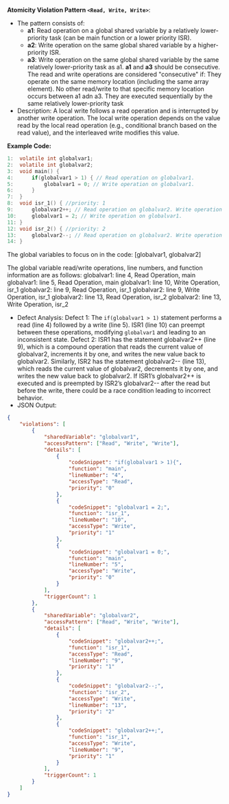 **Atomicity Violation Pattern `<Read, Write, Write>`**:
- The pattern consists of:
    - **a1**: Read operation on a global shared variable by a relatively lower-priority task (can be main function or a lower priority ISR).
    - **a2**: Write operation on the same global shared variable by a higher-priority ISR.
    - **a3**: Write operation on the same global shared variable by the same relatively lower-priority task as a1.
    **a1** and **a3** should be consecutive. The read and write operations are considered "consecutive" if:
    They operate on the same memory location (including the same array element).
    No other read/write to that specific memory location occurs between a1 adn a3.
    They are executed sequentially by the same relatively lower-priority task
- Description: A local write follows a read operation and is interrupted by another write operation. The local write operation depends on the value read by the local read operation (e.g., conditional branch based on the read value), and the interleaved write modifies this value.

**Example Code:**

```c
1:  volatile int globalvar1;
2:  volatile int globalvar2;
3:  void main() {
4:      if(globalvar1 > 1) { // Read operation on globalvar1.
5:          globalvar1 = 0; // Write operation on globalvar1.
6:      }
7:  }
8:  void isr_1() { //priority: 1
9:      globalvar2++; // Read operation on globalvar2. Write operation on globalvar2.
10:     globalvar1 = 2; // Write operation on globalvar1.
11: }
12: void isr_2() { //priority: 2
13:     globalvar2--; // Read operation on globalvar2. Write operation on globalvar2.
14: }
```

The global variables to focus on in the code:
[globalvar1, globalvar2]

The global variable read/write operations, line numbers, and function information are as follows:
globalvar1: line 4, Read Operation, main
globalvar1: line 5, Read Operation, main
globalvar1: line 10, Write Operation, isr_1
globalvar2: line 9, Read Operation, isr_1
globalvar2: line 9, Write Operation, isr_1
globalvar2: line 13, Read Operation, isr_2
globalvar2: line 13, Write Operation, isr_2

- Defect Analysis: 
Defect 1: The `if(globalvar1 > 1)` statement performs a read (line 4) followed by a write (line 5). ISR1 (line 10) can preempt between these operations, modifying `globalvar1` and leading to an inconsistent state.
Defect 2: ISR1 has the statement globalvar2++ (line 9), which is a compound operation that reads the current value of globalvar2, increments it by one, and writes the new value back to globalvar2. Similarly, ISR2 has the statement globalvar2-- (line 13), which reads the current value of globalvar2, decrements it by one, and writes the new value back to globalvar2. If ISR1’s globalvar2++ is executed and is preempted by ISR2’s globalvar2-- after the read but before the write, there could be a race condition leading to incorrect behavior. 
- JSON Output:

```json
{
    "violations": [
        {
            "sharedVariable": "globalvar1",
            "accessPattern": ["Read", "Write", "Write"],
            "details": [
                {
                    "codeSnippet": "if(globalvar1 > 1){",
                    "function": "main",
                    "lineNumber": "4",
                    "accessType": "Read",
                    "priority": "0"
                },
                {
                    "codeSnippet": "globalvar1 = 2;",
                    "function": "isr_1",
                    "lineNumber": "10",
                    "accessType": "Write",
                    "priority": "1"
                },
                {
                    "codeSnippet": "globalvar1 = 0;",
                    "function": "main",
                    "lineNumber": "5",
                    "accessType": "Write",
                    "priority": "0"
                }
            ],
            "triggerCount": 1
        },
        {
            "sharedVariable": "globalvar2",
            "accessPattern": ["Read", "Write", "Write"],
            "details": [
                {
                    "codeSnippet": "globalvar2++;",
                    "function": "isr_1",
                    "accessType": "Read",
                    "lineNumber": "9",
                    "priority": "1"
                },
                {
                    "codeSnippet": "globalvar2--;",
                    "function": "isr_2",
                    "accessType": "Write",
                    "lineNumber": "13",
                    "priority": "2"
                },
                {
                    "codeSnippet": "globalvar2++;",
                    "function": "isr_1",
                    "accessType": "Write",
                    "lineNumber": "9",
                    "priority": "1"
                }
            ],
            "triggerCount": 1
        }
    ]
}
```